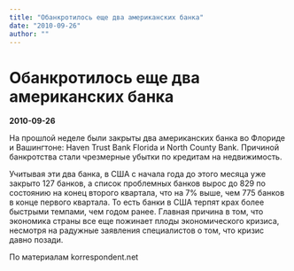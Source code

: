 ```yaml
---
title: "Обанкротилось еще два американских банка"
date: "2010-09-26"
author: ""
---
```


# Обанкротилось еще два американских банка

**2010-09-26** 

На прошлой неделе были закрыты два американских банка во Флориде и Вашингтоне: Haven Trust Bank Florida и North County Bank. Причиной банкротства стали чрезмерные убытки по кредитам на недвижимость.

Учитывая эти два банка, в США с начала года до этого месяца уже закрыто 127 банков, а список проблемных банков вырос до 829 по состоянию на конец второго квартала, что на 7% выше, чем 775 банков в конце первого квартала. То есть банки в США терпят крах более быстрыми темпами, чем годом ранее. Главная причина в том, что экономика страны все еще пожинает плоды экономического кризиса, несмотря на радужные заявления специалистов о том, что кризис давно позади.

По материалам korrespondent.net